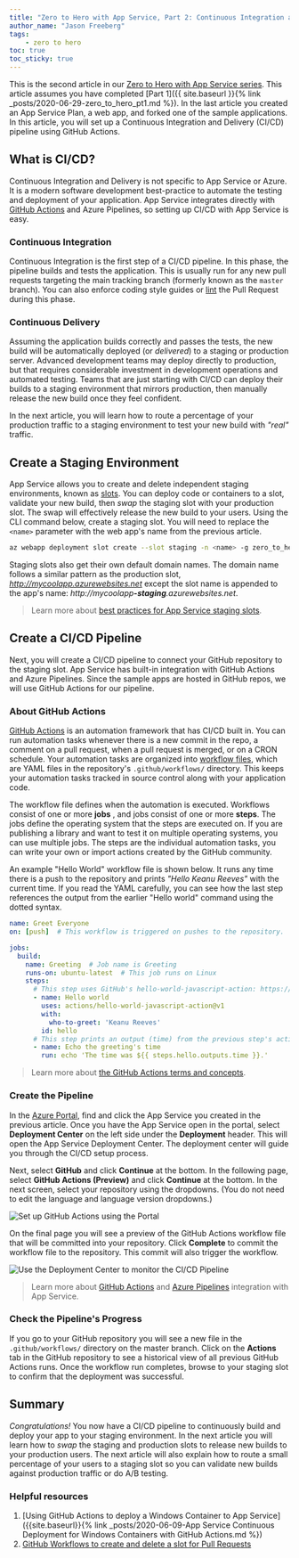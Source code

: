 ```yaml
---
title: "Zero to Hero with App Service, Part 2: Continuous Integration and Delivery"
author_name: "Jason Freeberg"
tags: 
    - zero to hero
toc: true
toc_sticky: true
---
```


This is the second article in our [Zero to Hero with App Service series]({{site.baseurl}}/tags/#zero-to-hero). This article assumes you have completed [Part 1]({{ site.baseurl }}{% link _posts/2020-06-29-zero_to_hero_pt1.md %}). In the last article you created an App Service Plan, a web app, and forked one of the sample applications. In this article, you will set up a Continuous Integration and Delivery (CI/CD) pipeline using GitHub Actions.

## What is CI/CD?

Continuous Integration and Delivery is not specific to App Service or Azure. It is a modern software development best-practice to automate the testing and deployment of your application. App Service integrates directly with [GitHub Actions](https://github.com/features/actions) and Azure Pipelines, so setting up CI/CD with App Service is easy.

### Continuous Integration

Continuous Integration is the first step of a CI/CD pipeline. In this phase, the pipeline builds and tests the application. This is usually run for any new pull requests targeting the main tracking branch (formerly known as the `master` branch). You can also enforce coding style guides or [lint](https://en.wikipedia.org/wiki/Lint_(software)) the Pull Request during this phase.  

### Continuous Delivery

Assuming the application builds correctly and passes the tests, the new build will be automatically deployed (or _delivered_) to a staging or production server. Advanced development teams may deploy directly to production, but that requires considerable investment in development operations and automated testing. Teams that are just starting with CI/CD can deploy their builds to a staging environment that mirrors production, then manually release the new build once they feel confident.

In the next article, you will learn how to route a percentage of your production traffic to a staging environment to test your new build with _"real"_ traffic.

## Create a Staging Environment

App Service allows you to create and delete independent staging environments, known as [slots](https://docs.microsoft.com/azure/app-service/deploy-staging-slots). You can deploy code or containers to a slot, validate your new build, then _swap_ the staging slot with your production slot. The swap will effectively release the new build to your users. Using the CLI command below, create a staging slot. You will need to replace the `<name>` parameter with the web app's name from the previous article.

```bash
az webapp deployment slot create --slot staging -n <name> -g zero_to_hero
```

Staging slots also get their own default domain names. The domain name follows a similar pattern as the production slot, _http://mycoolapp.azurewebsites.net_ except the slot name is appended to the app's name: _http://mycoolapp<b>-staging</b>.azurewebsites.net_.

> Learn more about [best practices for App Service staging slots](https://docs.microsoft.com/azure/app-service/deploy-best-practices#use-deployment-slots).

## Create a CI/CD Pipeline

Next, you will create a CI/CD pipeline to connect your GitHub repository to the staging slot. App Service has built-in integration with GitHub Actions and Azure Pipelines. Since the sample apps are hosted in GitHub repos, we will use GitHub Actions for our pipeline.

### About GitHub Actions

[GitHub Actions](https://github.com/features/actions) is an automation framework that has CI/CD built in. You can run automation tasks whenever there is a new commit in the repo, a comment on a pull request, when a pull request is merged, or on a CRON schedule. Your automation tasks are organized into [workflow files](https://help.github.com/en/actions/configuring-and-managing-workflows/configuring-a-workflow), which are YAML files in the repository's `.github/workflows/` directory. This keeps your automation tasks tracked in source control along with your application code.

The workflow file defines when the automation is executed. Workflows consist of one or more **jobs** , and jobs consist of one or more **steps**. The jobs define the operating system that the steps are executed on. If you are publishing a library and want to test it on multiple operating systems, you can use multiple jobs. The steps are the individual automation tasks, you can write your own or import actions created by the GitHub community.

An example "Hello World" workflow file is shown below. It runs any time there is a push to the repository and prints _"Hello Keanu Reeves"_ with the current time. If you read the YAML carefully, you can see how the last step references the output from the earlier "Hello world" command using the dotted syntax.

```yaml
name: Greet Everyone
on: [push]  # This workflow is triggered on pushes to the repository.

jobs:
  build:
    name: Greeting  # Job name is Greeting
    runs-on: ubuntu-latest  # This job runs on Linux
    steps:
      # This step uses GitHub's hello-world-javascript-action: https://github.com/actions/hello-world-javascript-action
      - name: Hello world
        uses: actions/hello-world-javascript-action@v1
        with:
          who-to-greet: 'Keanu Reeves'
        id: hello
      # This step prints an output (time) from the previous step's action.
      - name: Echo the greeting's time
        run: echo 'The time was ${{ steps.hello.outputs.time }}.'
```

> Learn more about [the GitHub Actions terms and concepts](https://help.github.com/en/actions/getting-started-with-github-actions/core-concepts-for-github-actions).

### Create the Pipeline

In the [Azure Portal](https://portal.azure.com/), find and click the App Service you created in the previous article. Once you have the App Service open in the portal, select **Deployment Center** on the left side under the **Deployment** header. This will open the App Service Deployment Center. The deployment center will guide you through the CI/CD setup process.

Next, select **GitHub** and click **Continue** at the bottom. In the following page, select **GitHub Actions (Preview)** and click **Continue** at the bottom. In the next screen, select your repository using the dropdowns. (You do not need to edit the language and language version dropdowns.)

![Set up GitHub Actions using the Portal]({{site.baseurl}}/media/2020/06/zero_to_hero_GH_actions_setup.gif)

On the final page you will see a preview of the GitHub Actions workflow file that will be committed into your repository. Click **Complete** to commit the workflow file to the repository. This commit will also trigger the workflow.

![Use the Deployment Center to monitor the CI/CD Pipeline]({{site.baseurl}}/media/2020/06/deployment_center_dashboard.png)

> Learn more about [GitHub Actions](https://docs.microsoft.com/azure/app-service/deploy-github-actions) and [Azure Pipelines](https://docs.microsoft.com/azure/app-service/deploy-continuous-deployment#github--azure-pipelines) integration with App Service.

### Check the Pipeline's Progress

If you go to your GitHub repository you will see a new file in the `.github/workflows/` directory on the master branch. Click on the **Actions** tab in the GitHub repository to see a historical view of all previous GitHub Actions runs. Once the workflow run completes, browse to your staging slot to confirm that the deployment was successful.

## Summary

_Congratulations!_ You now have a CI/CD pipeline to continuously build and deploy your app to your staging environment. In the next article you will learn how to _swap_ the staging and production slots to release new builds to your production users. The next article will also explain how to route a small percentage of your users to a staging slot so you can validate new builds against production traffic or do A/B testing.

### Helpful resources

1. [Using GitHub Actions to deploy a Windows Container to App Service]({{site.baseurl}}{% link _posts/2020-06-09-App Service Continuous Deployment for Windows Containers with GitHub Actions.md %})
2. [GitHub Workflows to create and delete a slot for Pull Requests](https://github.com/JasonFreeberg/create-and-delete-slots)
